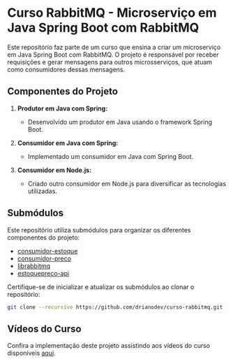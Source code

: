 # Curso RabbitMQ - Microserviço em Java Spring Boot com RabbitMQ

Este repositório faz parte de um curso que ensina a criar um microserviço em Java Spring Boot com RabbitMQ. O projeto é responsável por receber requisições e gerar mensagens para outros microsserviços, que atuam como consumidores dessas mensagens.

## Componentes do Projeto

1. **Produtor em Java com Spring:**
   - Desenvolvido um produtor em Java usando o framework Spring Boot.

2. **Consumidor em Java com Spring:**
   - Implementado um consumidor em Java com Spring Boot.

3. **Consumidor em Node.js:**
   - Criado outro consumidor em Node.js para diversificar as tecnologias utilizadas.

## Submódulos

Este repositório utiliza submódulos para organizar os diferentes componentes do projeto:

- [consumidor-estoque](https://github.com/drianodev/consumidor-estoque)
- [consumidor-preco](https://github.com/drianodev/consumidor-preco)
- [librabbitmq](https://github.com/drianodev/librabbitmq)
- [estoquepreco-api](https://github.com/drianodev/estoquepreco-api)

Certifique-se de inicializar e atualizar os submódulos ao clonar o repositório:
```bash
git clone --recursive https://github.com/drianodev/curso-rabbitmq.git
```

## Vídeos do Curso

Confira a implementação deste projeto assistindo aos vídeos do curso disponíveis [aqui](https://www.youtube.com/playlist?list=PL1OeYyl9zqzHDN67rto7KMtezTLmk1N-K).
